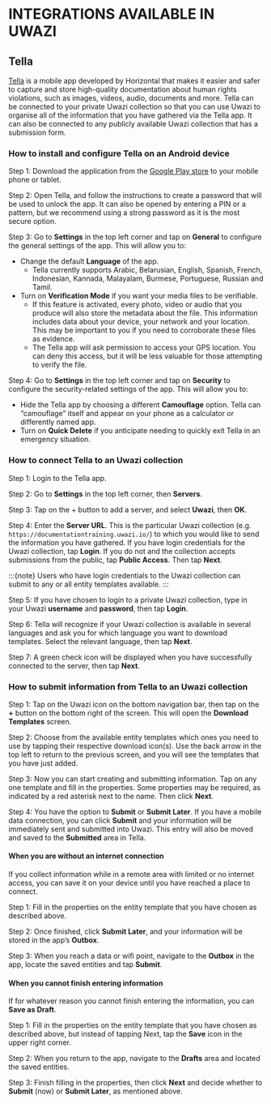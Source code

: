 # INTEGRATIONS AVAILABLE IN UWAZI

## Tella

[Tella](https://tella-app.org/) is a mobile app developed by Horizontal that makes it easier and safer to capture and store high-quality documentation about human rights violations, such as images, videos, audio, documents and more. Tella can be connected to your private Uwazi collection so that you can use Uwazi to organise all of the information that you have gathered via the Tella app. It can also be connected to any publicly available Uwazi collection that has a submission form.

### How to install and configure Tella on an Android device

Step 1: Download the application from the [Google Play store](https://play.google.com/store/apps/details?id=org.hzontal.tella) to your mobile phone or tablet.

Step 2: Open Tella, and follow the instructions to create a password that will be used to unlock the app. It can also be opened by entering a PIN or a pattern, but we recommend using a strong password as it is the most secure option.

Step 3: Go to **Settings** in the top left corner and tap on **General** to configure the general settings of the app. This will allow you to:

- Change the default **Language** of the app.
  - Tella currently supports Arabic, Belarusian, English, Spanish, French, Indonesian,  Kannada, Malayalam, Burmese, Portuguese, Russian and Tamil.
- Turn on **Verification Mode** if you want your media files to be verifiable.
  - If this feature is activated, every photo, video or audio that you produce will also store the metadata about the file. This information includes data about your device, your network and your location. This may be important to you if you need to corroborate these files as evidence.
  - The Tella app will ask permission to access your GPS location. You can deny this access, but it will be less valuable for those attempting to verify the file.

Step 4: Go to **Settings** in the top left corner and tap on **Security** to configure the security-related settings of the app. This will allow you to:

- Hide the Tella app by choosing a different **Camouflage** option. Tella can “camouflage” itself and appear on your phone as a calculator or differently named app.
- Turn on **Quick Delete** if you anticipate needing to quickly exit Tella in an emergency situation.

### How to connect Tella to an Uwazi collection

Step 1: Login to the Tella app.

Step 2: Go to **Settings** in the top left corner, then **Servers**.

Step 3: Tap on the + button to add a server, and select **Uwazi**, then **OK**.

Step 4: Enter the **Server URL**. This is the particular Uwazi collection (e.g. ```https://documentationtraining.uwazi.io/```) to which you would like to send the information you have gathered. If you have login credentials for the Uwazi collection, tap **Login**. If you do not and the collection accepts submissions from the public, tap **Public Access**. Then tap **Next**.

:::{note}
Users who have login credentials to the Uwazi collection can submit to any or all entity templates available.
:::

Step 5: If you have chosen to login to a private Uwazi collection, type in your Uwazi **username** and **password**, then tap **Login**.

Step 6: Tella will recognize if your Uwazi collection is available in several languages and ask you for which language you want to download templates. Select the relevant language, then tap **Next**.

Step 7: A green check icon will be displayed when you have successfully connected to the server, then tap **Next**.

### How to submit information from Tella to an Uwazi collection

Step 1: Tap on the Uwazi icon on the bottom navigation bar, then tap on the **+** button on the bottom right of the screen. This will open the **Download Templates** screen.

Step 2: Choose from the available entity templates which ones you need to use by tapping their respective download icon(s). Use the back arrow in the top left to return to the previous screen, and you will see the templates that you have just added.

Step 3: Now you can start creating and submitting information. Tap on any one template and fill in the properties. Some properties may be required, as indicated by a red asterisk next to the name. Then click **Next**.

Step 4: You have the option to **Submit** or **Submit Later**. If you have a mobile data connection, you can click **Submit** and your information will be immediately sent and submitted into Uwazi. This entry will also be moved and saved to the **Submitted** area in Tella.

#### When you are without an internet connection

If you collect information while in a remote area with limited or no internet access, you can save it on your device until you have reached a place to connect.

Step 1: Fill in the properties on the entity template that you have chosen as described above.

Step 2: Once finished, click **Submit Later**, and your information will be stored in the app’s **Outbox**.

Step 3: When you reach a data or wifi point, navigate to the **Outbox** in the app, locate the saved entities and tap **Submit**.

#### When you cannot finish entering information

If for whatever reason you cannot finish entering the information, you can **Save as Draft**.

Step 1: Fill in the properties on the entity template that you have chosen as described above, but instead of tapping Next, tap the **Save** icon in the upper right corner.

Step 2: When you return to the app, navigate to the **Drafts** area and located the saved entities.

Step 3: Finish filling in the properties, then click **Next** and decide whether to **Submit** (now) or **Submit Later**, as mentioned above.
